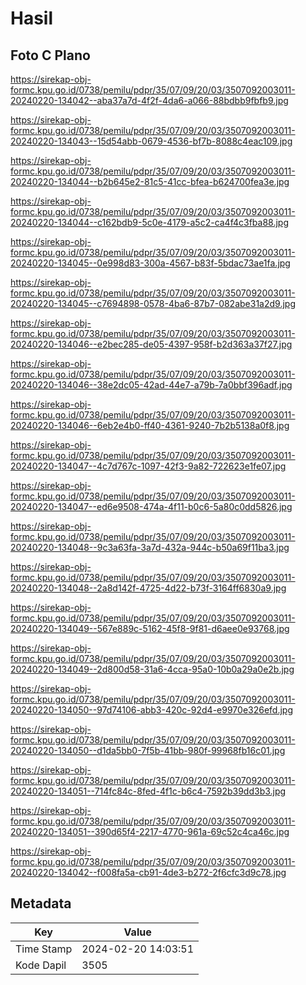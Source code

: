 # Hasil

## Foto C Plano

https://sirekap-obj-formc.kpu.go.id/0738/pemilu/pdpr/35/07/09/20/03/3507092003011-20240220-134042--aba37a7d-4f2f-4da6-a066-88bdbb9fbfb9.jpg

https://sirekap-obj-formc.kpu.go.id/0738/pemilu/pdpr/35/07/09/20/03/3507092003011-20240220-134043--15d54abb-0679-4536-bf7b-8088c4eac109.jpg

https://sirekap-obj-formc.kpu.go.id/0738/pemilu/pdpr/35/07/09/20/03/3507092003011-20240220-134044--b2b645e2-81c5-41cc-bfea-b624700fea3e.jpg

https://sirekap-obj-formc.kpu.go.id/0738/pemilu/pdpr/35/07/09/20/03/3507092003011-20240220-134044--c162bdb9-5c0e-4179-a5c2-ca4f4c3fba88.jpg

https://sirekap-obj-formc.kpu.go.id/0738/pemilu/pdpr/35/07/09/20/03/3507092003011-20240220-134045--0e998d83-300a-4567-b83f-5bdac73ae1fa.jpg

https://sirekap-obj-formc.kpu.go.id/0738/pemilu/pdpr/35/07/09/20/03/3507092003011-20240220-134045--c7694898-0578-4ba6-87b7-082abe31a2d9.jpg

https://sirekap-obj-formc.kpu.go.id/0738/pemilu/pdpr/35/07/09/20/03/3507092003011-20240220-134046--e2bec285-de05-4397-958f-b2d363a37f27.jpg

https://sirekap-obj-formc.kpu.go.id/0738/pemilu/pdpr/35/07/09/20/03/3507092003011-20240220-134046--38e2dc05-42ad-44e7-a79b-7a0bbf396adf.jpg

https://sirekap-obj-formc.kpu.go.id/0738/pemilu/pdpr/35/07/09/20/03/3507092003011-20240220-134046--6eb2e4b0-ff40-4361-9240-7b2b5138a0f8.jpg

https://sirekap-obj-formc.kpu.go.id/0738/pemilu/pdpr/35/07/09/20/03/3507092003011-20240220-134047--4c7d767c-1097-42f3-9a82-722623e1fe07.jpg

https://sirekap-obj-formc.kpu.go.id/0738/pemilu/pdpr/35/07/09/20/03/3507092003011-20240220-134047--ed6e9508-474a-4f11-b0c6-5a80c0dd5826.jpg

https://sirekap-obj-formc.kpu.go.id/0738/pemilu/pdpr/35/07/09/20/03/3507092003011-20240220-134048--9c3a63fa-3a7d-432a-944c-b50a69f11ba3.jpg

https://sirekap-obj-formc.kpu.go.id/0738/pemilu/pdpr/35/07/09/20/03/3507092003011-20240220-134048--2a8d142f-4725-4d22-b73f-3164ff6830a9.jpg

https://sirekap-obj-formc.kpu.go.id/0738/pemilu/pdpr/35/07/09/20/03/3507092003011-20240220-134049--567e889c-5162-45f8-9f81-d6aee0e93768.jpg

https://sirekap-obj-formc.kpu.go.id/0738/pemilu/pdpr/35/07/09/20/03/3507092003011-20240220-134049--2d800d58-31a6-4cca-95a0-10b0a29a0e2b.jpg

https://sirekap-obj-formc.kpu.go.id/0738/pemilu/pdpr/35/07/09/20/03/3507092003011-20240220-134050--97d74106-abb3-420c-92d4-e9970e326efd.jpg

https://sirekap-obj-formc.kpu.go.id/0738/pemilu/pdpr/35/07/09/20/03/3507092003011-20240220-134050--d1da5bb0-7f5b-41bb-980f-99968fb16c01.jpg

https://sirekap-obj-formc.kpu.go.id/0738/pemilu/pdpr/35/07/09/20/03/3507092003011-20240220-134051--714fc84c-8fed-4f1c-b6c4-7592b39dd3b3.jpg

https://sirekap-obj-formc.kpu.go.id/0738/pemilu/pdpr/35/07/09/20/03/3507092003011-20240220-134051--390d65f4-2217-4770-961a-69c52c4ca46c.jpg

https://sirekap-obj-formc.kpu.go.id/0738/pemilu/pdpr/35/07/09/20/03/3507092003011-20240220-134042--f008fa5a-cb91-4de3-b272-2f6cfc3d9c78.jpg


## Metadata

| Key        | Value               |
| ---------- | ------------------- |
| Time Stamp | 2024-02-20 14:03:51 |
| Kode Dapil | 3505                |



